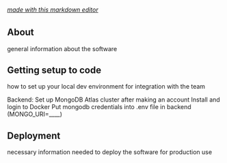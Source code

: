 ###### [made with this markdown editor](https://stackedit.io/app#)
## About
general information about the software

## Getting setup to code
how to set up your local dev environment for integration with the team

Backend:
Set up MongoDB Atlas cluster after making an account
Install and login to Docker
Put mongodb credentials into .env file in backend (MONGO_URI=____)

## Deployment
necessary information needed to deploy the software for production use

